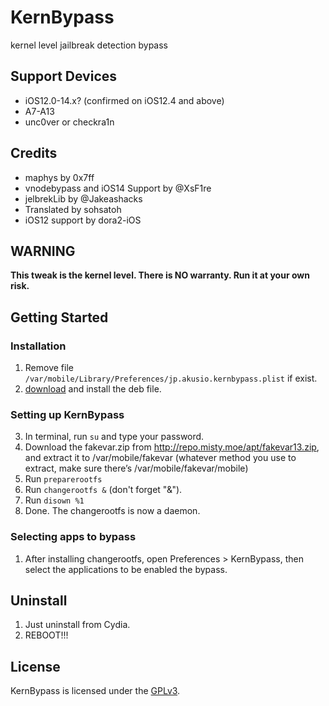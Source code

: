 # KernBypass
kernel level jailbreak detection bypass

## Support Devices
- iOS12.0-14.x? (confirmed on iOS12.4 and above)
- A7-A13
- unc0ver or checkra1n

## Credits
- maphys by 0x7ff
- vnodebypass and iOS14 Support by @XsF1re
- jelbrekLib by @Jakeashacks
- Translated by sohsatoh
- iOS12 support by dora2-iOS


## WARNING
**This tweak is the kernel level. There is NO warranty. Run it at your own risk.**

## Getting Started
### Installation
1. Remove file `/var/mobile/Library/Preferences/jp.akusio.kernbypass.plist` if exist.
2. [download](https://github.com/XsF1re/KernBypass-Public/releases) and install the deb file.
### Setting up KernBypass
3. In terminal, run `su` and type your password.
4. Download the fakevar.zip from http://repo.misty.moe/apt/fakevar13.zip, and extract it to /var/mobile/fakevar (whatever method you use to extract, make sure there’s /var/mobile/fakevar/mobile)
5. Run `preparerootfs`
6. Run `changerootfs &` (don't forget "&").
7. Run `disown %1`
8. Done. The changerootfs is now a daemon.

### Selecting apps to bypass
1. After installing changerootfs, open Preferences > KernBypass, then select the applications to be enabled the bypass.

## Uninstall
1. Just uninstall from Cydia.
2. REBOOT!!!

## License
KernBypass is licensed under the [GPLv3](LICENSE).

